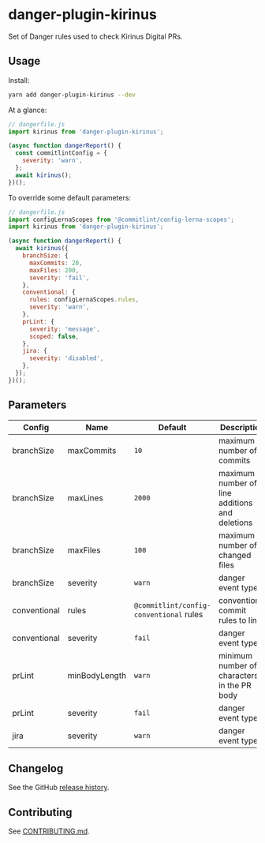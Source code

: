 # danger-plugin-kirinus

Set of Danger rules used to check Kirinus Digital PRs.

## Usage

Install:

```sh
yarn add danger-plugin-kirinus --dev
```

At a glance:

```js
// dangerfile.js
import kirinus from 'danger-plugin-kirinus';

(async function dangerReport() {
  const commitlintConfig = {
    severity: 'warn',
  };
  await kirinus();
})();
```

To override some default parameters:

```js
// dangerfile.js
import configLernaScopes from '@commitlint/config-lerna-scopes';
import kirinus from 'danger-plugin-kirinus';

(async function dangerReport() {
  await kirinus({
    branchSize: {
      maxCommits: 20,
      maxFiles: 200,
      severity: 'fail',
    },
    conventional: {
      rules: configLernaScopes.rules,
      severity: 'warn',
    },
    prLint: {
      severity: 'message',
      scoped: false,
    },
    jira: {
      severity: 'disabled',
    },
  });
})();
```

## Parameters

| Config       | Name          | Default                                 | Description                                    |
| ------------ | ------------- | --------------------------------------- | ---------------------------------------------- |
| branchSize   | maxCommits    | `10`                                    | maximum number of commits                      |
| branchSize   | maxLines      | `2000`                                  | maximum number of line additions and deletions |
| branchSize   | maxFiles      | `100`                                   | maximum number of changed files                |
| branchSize   | severity      | `warn`                                  | danger event type                              |
| conventional | rules         | `@commitlint/config-conventional` rules | conventional commit rules to lint              |
| conventional | severity      | `fail`                                  | danger event type                              |
| prLint       | minBodyLength | `warn`                                  | minimum number of characters in the PR body    |
| prLint       | severity      | `fail`                                  | danger event type                              |
| jira         | severity      | `warn`                                  | danger event type                              |

## Changelog

See the GitHub [release history](https://github.com/darioblanco/danger-plugin-kirinus/releases).

## Contributing

See [CONTRIBUTING.md](CONTRIBUTING.md).
